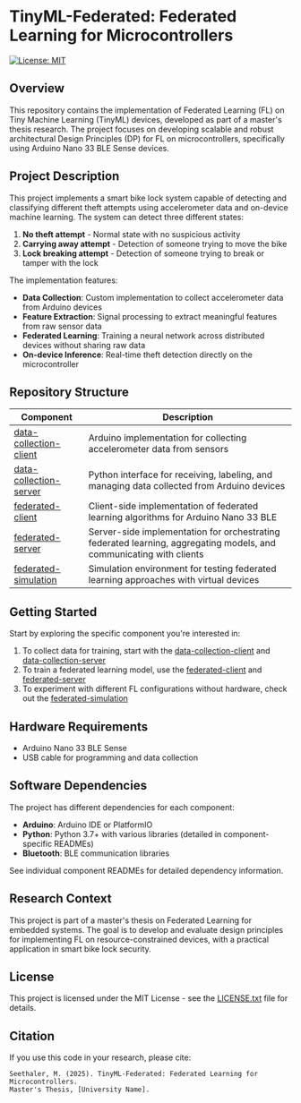 # TinyML-Federated: Federated Learning for Microcontrollers

[![License: MIT](https://img.shields.io/badge/License-MIT-yellow.svg)](https://opensource.org/licenses/MIT)

## Overview

This repository contains the implementation of Federated Learning (FL) on Tiny Machine Learning (TinyML) devices, developed as part of a master's thesis research. The project focuses on developing scalable and robust architectural Design Principles (DP) for FL on microcontrollers, specifically using Arduino Nano 33 BLE Sense devices.

## Project Description

This project implements a smart bike lock system capable of detecting and classifying different theft attempts using accelerometer data and on-device machine learning. The system can detect three different states:

1. **No theft attempt** - Normal state with no suspicious activity
2. **Carrying away attempt** - Detection of someone trying to move the bike
3. **Lock breaking attempt** - Detection of someone trying to break or tamper with the lock

The implementation features:

- **Data Collection**: Custom implementation to collect accelerometer data from Arduino devices
- **Feature Extraction**: Signal processing to extract meaningful features from raw sensor data
- **Federated Learning**: Training a neural network across distributed devices without sharing raw data
- **On-device Inference**: Real-time theft detection directly on the microcontroller

## Repository Structure

| Component | Description |
|-----------|-------------|
| [data-collection-client](./data-collection-client/README.md) | Arduino implementation for collecting accelerometer data from sensors |
| [data-collection-server](./data-collection-server/README.md) | Python interface for receiving, labeling, and managing data collected from Arduino devices |
| [federated-client](./federated-client/README.md) | Client-side implementation of federated learning algorithms for Arduino Nano 33 BLE |
| [federated-server](./federated-server/README.md) | Server-side implementation for orchestrating federated learning, aggregating models, and communicating with clients |
| [federated-simulation](./federated-simulation/README.md) | Simulation environment for testing federated learning approaches with virtual devices |

## Getting Started

Start by exploring the specific component you're interested in:

1. To collect data for training, start with the [data-collection-client](./data-collection-client/README.md) and [data-collection-server](./data-collection-server/README.md)
2. To train a federated learning model, use the [federated-client](./federated-client/README.md) and [federated-server](./federated-server/README.md)
3. To experiment with different FL configurations without hardware, check out the [federated-simulation](./federated-simulation/README.md)

## Hardware Requirements

- Arduino Nano 33 BLE Sense
- USB cable for programming and data collection

## Software Dependencies

The project has different dependencies for each component:

- **Arduino**: Arduino IDE or PlatformIO
- **Python**: Python 3.7+ with various libraries (detailed in component-specific READMEs)
- **Bluetooth**: BLE communication libraries

See individual component READMEs for detailed dependency information.

## Research Context

This project is part of a master's thesis on Federated Learning for embedded systems. The goal is to develop and evaluate design principles for implementing FL on resource-constrained devices, with a practical application in smart bike lock security.

## License

This project is licensed under the MIT License - see the [LICENSE.txt](LICENSE.txt) file for details.

## Citation

If you use this code in your research, please cite:

```
Seethaler, M. (2025). TinyML-Federated: Federated Learning for Microcontrollers. 
Master's Thesis, [University Name].
```


